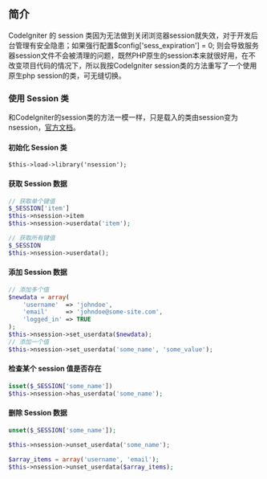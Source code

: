 ## 简介

CodeIgniter 的 session 类因为无法做到关闭浏览器session就失效，对于开发后台管理有安全隐患；如果强行配置$config['sess_expiration'] = 0;  则会导致服务器session文件不会被清理的问题，既然PHP原生的session本来就很好用，在不改变项目代码的情况下，所以我按CodeIgniter session类的方法重写了一个使用原生php session的类，可无缝切换。

### 使用 Session 类

和CodeIgniter的session类的方法一模一样，只是载入的类由session变为nsession，[官方文档](http://codeigniter.org.cn/user_guide/libraries/sessions.html)。

#### 初始化 Session 类

```
$this->load->library('nsession');
```

#### 获取 Session 数据

```php
// 获取单个键值
$_SESSION['item']
$this->nsession->item
$this->nsession->userdata('item');
```

```php
// 获取所有键值
$_SESSION
$this->nsession->userdata();
```

#### 添加 Session 数据

```php
// 添加多个值
$newdata = array(
    'username'  => 'johndoe',
    'email'     => 'johndoe@some-site.com',
    'logged_in' => TRUE
);
$this->nsession->set_userdata($newdata);
// 添加一个值
$this->nsession->set_userdata('some_name', 'some_value');
```

#### 检查某个 session 值是否存在

```php
isset($_SESSION['some_name'])
$this->nsession->has_userdata('some_name');
```

#### 删除 Session 数据


```php
unset($_SESSION['some_name']);

$this->nsession->unset_userdata('some_name');

$array_items = array('username', 'email');
$this->nsession->unset_userdata($array_items);
```
